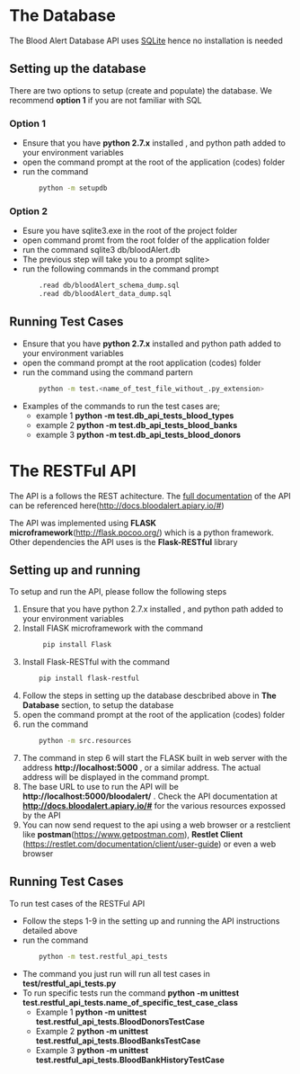 
# The Database
The Blood Alert Database API uses [SQLite](www.sqlite.org) hence no installation is needed

## Setting up the database
There are two options to setup (create and populate) the database. We recommend **option 1** if you are not familiar with SQL

###  Option 1
* Ensure that you have **python 2.7.x** installed , and python path added to your environment variables
* open the command prompt at the root of the application (codes) folder
* run the command 
    ````bash 
        python -m setupdb

###  Option 2
* Esure you have sqlite3.exe in the root of the project folder
* open command promt from the root folder of the application folder
* run the command sqlite3 db/bloodAlert.db   
* The previous step will take you to a prompt sqlite>
* run the following commands in the command prompt 
    ```bash 
        .read db/bloodAlert_schema_dump.sql
        .read db/bloodAlert_data_dump.sql

## Running Test Cases
* Ensure that you have **python 2.7.x** installed and python path added to your environment variables
* open the command prompt at the root application (codes) folder
* run the command using the command partern 
    ```bash 
        python -m test.<name_of_test_file_without_.py_extension>
* Examples of the commands to run the test cases are; 
    * example 1 **python -m test.db_api_tests_blood_types**
    * example 2 **python -m test.db_api_tests_blood_banks**
    * example 3 **python -m test.db_api_tests_blood_donors**






# The RESTFul API

The API is a follows the REST achitecture. 
The [full documentation](http://docs.bloodalert.apiary.io/#) of the API can be referenced here(http://docs.bloodalert.apiary.io/#)

The API was implemented using **FLASK microframework**(http://flask.pocoo.org/) which is a python framework.  
Other dependencies the API uses is the **Flask-RESTful** library

## Setting up and running 
To setup and run the API, please follow the following steps

1. Ensure that you have python 2.7.x installed , and python path added to your environment variables
2. Install FlASK microframework with the command
    ```bash
         pip install Flask
3. Install Flask-RESTful with the command 
    ```bash
        pip install flask-restful
4. Follow the steps in setting up the database descbribed above in **The Database** section, to setup the database
5. open the command prompt at the root of the application (codes) folder
6. run the command 
    ```bash
        python -m src.resources
7. The command in step 6  will start the FLASK built in web server with the address **http://localhost:5000** , or a similar address. The actual address will be displayed in the command prompt. 
8. The base URL to use to run the API will be **http://localhost:5000/bloodalert/** . Check the API documentation at **http://docs.bloodalert.apiary.io/#** for the various resources expossed by the API
9. You can now send request to the api using a web browser or a restclient like **postman**(https://www.getpostman.com), **Restlet Client** (https://restlet.com/documentation/client/user-guide) or even a web browser

## Running Test Cases
To run test cases of the RESTFul API
* Follow the steps 1-9 in the setting up and running the API instructions detailed above
* run the command 
    ```bash
        python -m test.restful_api_tests
* The command you just run will run all test cases in **test/restful_api_tests.py**
* To run specific tests run the command **python -m unittest test.restful_api_tests.name_of_specific_test_case_class**
    * Example 1 **python -m unittest test.restful_api_tests.BloodDonorsTestCase**
    * Example 2 **python -m unittest test.restful_api_tests.BloodBanksTestCase**
    * Example 3 **python -m unittest test.restful_api_tests.BloodBankHistoryTestCase**
